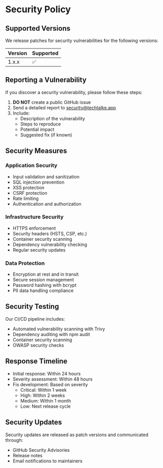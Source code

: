 # Security Policy

## Supported Versions

We release patches for security vulnerabilities for the following versions:

| Version | Supported          |
| ------- | ------------------ |
| 1.x.x   | :white_check_mark: |

## Reporting a Vulnerability

If you discover a security vulnerability, please follow these steps:

1. **DO NOT** create a public GitHub issue
2. Send a detailed report to security@techtalke.app
3. Include:
   - Description of the vulnerability
   - Steps to reproduce
   - Potential impact
   - Suggested fix (if known)

## Security Measures

### Application Security
- Input validation and sanitization
- SQL injection prevention
- XSS protection
- CSRF protection
- Rate limiting
- Authentication and authorization

### Infrastructure Security
- HTTPS enforcement
- Security headers (HSTS, CSP, etc.)
- Container security scanning
- Dependency vulnerability checking
- Regular security updates

### Data Protection
- Encryption at rest and in transit
- Secure session management
- Password hashing with bcrypt
- PII data handling compliance

## Security Testing

Our CI/CD pipeline includes:
- Automated vulnerability scanning with Trivy
- Dependency auditing with npm audit
- Container security scanning
- OWASP security checks

## Response Timeline

- Initial response: Within 24 hours
- Severity assessment: Within 48 hours
- Fix development: Based on severity
  - Critical: Within 1 week
  - High: Within 2 weeks
  - Medium: Within 1 month
  - Low: Next release cycle

## Security Updates

Security updates are released as patch versions and communicated through:
- GitHub Security Advisories
- Release notes
- Email notifications to maintainers